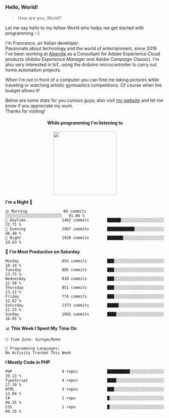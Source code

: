 ### Hello, World!

> How are you, World?

Let me say hello to my fellow World who helps me get started with programming :-)

I'm Francesco, an Italian developer.  
Passionate about technology and the world of entertainment, since 2019 I've been working at [Alpenite](https://www.alpenite.com) as a Consultant for Adobe Experience Cloud products (*Adobe Experience Manager* and *Adobe Campaign Classic*). I'm also very interested in IoT, using the *Arduino* microcontroller to carry out home automation projects.

When I'm not in front of a computer you can find me taking pictures while traveling or watching artistic gymnastics competitions. Of course when the budget allows it!

Below are some stats for you curious guys; also visit [my website](https://www.francescorega.eu) and let me know if you appreciate my work.  
Thanks for visiting!

<div align="center">
  <h4>While programming I'm listening to</h4>
  <a href="https://apps.francescorega.eu/now-playing/11147232609" target="_blank"><img src="https://apps.francescorega.eu/now-playing/11147232609" width="200"></a>
</div>

<!--START_SECTION:waka-->
**I'm a Night 🦉** 

```text
🌞 Morning                68 commits          ░░░░░░░░░░░░░░░░░░░░░░░░░   01.06 % 
🌆 Daytime                1462 commits        ██████░░░░░░░░░░░░░░░░░░░   22.71 % 
🌃 Evening                2987 commits        ████████████░░░░░░░░░░░░░   46.40 % 
🌙 Night                  1920 commits        ███████░░░░░░░░░░░░░░░░░░   29.83 % 
```
📅 **I'm Most Productive on Saturday** 

```text
Monday                   653 commits         ███░░░░░░░░░░░░░░░░░░░░░░   10.14 % 
Tuesday                  885 commits         ███░░░░░░░░░░░░░░░░░░░░░░   13.75 % 
Wednesday                810 commits         ███░░░░░░░░░░░░░░░░░░░░░░   12.58 % 
Thursday                 851 commits         ███░░░░░░░░░░░░░░░░░░░░░░   13.22 % 
Friday                   774 commits         ███░░░░░░░░░░░░░░░░░░░░░░   12.02 % 
Saturday                 1373 commits        █████░░░░░░░░░░░░░░░░░░░░   21.33 % 
Sunday                   1091 commits        ████░░░░░░░░░░░░░░░░░░░░░   16.95 % 
```


📊 **This Week I Spent My Time On** 

```text
🕑︎ Time Zone: Europe/Rome

💬 Programming Languages: 
No Activity Tracked This Week
```

**I Mostly Code in PHP** 

```text
PHP                      9 repos             ██████████░░░░░░░░░░░░░░░   39.13 % 
TypeScript               4 repos             ████░░░░░░░░░░░░░░░░░░░░░   17.39 % 
HTML                     3 repos             ███░░░░░░░░░░░░░░░░░░░░░░   13.04 % 
C#                       1 repo              █░░░░░░░░░░░░░░░░░░░░░░░░   04.35 % 
CSS                      1 repo              █░░░░░░░░░░░░░░░░░░░░░░░░   04.35 % 
```




<!--END_SECTION:waka-->
